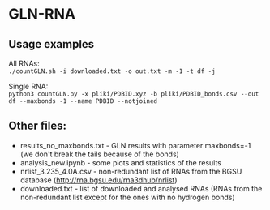 # GLN-RNA

## Usage examples
All RNAs:  
`./countGLN.sh -i downloaded.txt -o out.txt -m -1 -t df -j`

Single RNA:  
`python3 countGLN.py -x pliki/PDBID.xyz -b pliki/PDBID_bonds.csv --out df --maxbonds -1 --name PDBID --notjoined`

## Other files:
* results_no_maxbonds.txt - GLN results with parameter maxbonds=-1 (we don't break the tails because of the bonds)
* analysis_new.ipynb - some plots and statistics of the results
* nrlist_3.235_4.0A.csv - non-redundant list of RNAs from the BGSU database (http://rna.bgsu.edu/rna3dhub/nrlist)
* downloaded.txt - list of downloaded and analysed RNAs (RNAs from the non-redundant list except for the ones with no hydrogen bonds)
